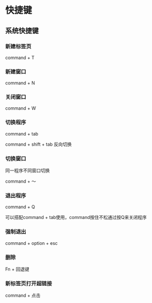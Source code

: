 # 快捷键

## 系统快捷键

### 新建标签页

command + T

### 新建窗口

command + N

### 关闭窗口

command + W

### 切换程序

command + tab

command + shift + tab 反向切换

### 切换窗口

同一程序不同窗口切换

command + ～ 

### 退出程序

command + Q

可以搭配command + tab使用，command按住不松通过按Q来关闭程序


### 强制退出

command + option + esc


### 删除

Fn + 回退键     

### 新标签页打开超链接

command + 点击